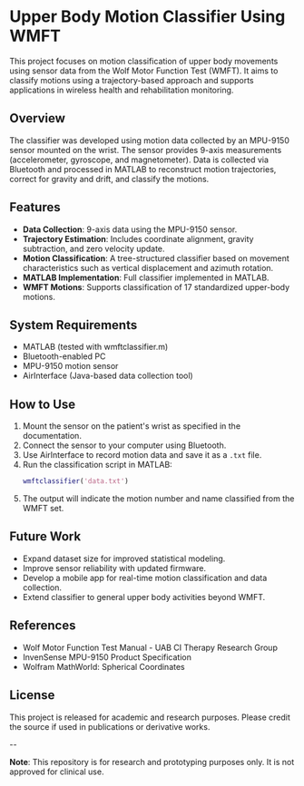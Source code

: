 # Upper Body Motion Classifier Using WMFT

This project focuses on motion classification of upper body movements using sensor data from the Wolf Motor Function Test (WMFT). It aims to classify motions using a trajectory-based approach and supports applications in wireless health and rehabilitation monitoring.

## Overview

The classifier was developed using motion data collected by an MPU-9150 sensor mounted on the wrist. The sensor provides 9-axis measurements (accelerometer, gyroscope, and magnetometer). Data is collected via Bluetooth and processed in MATLAB to reconstruct motion trajectories, correct for gravity and drift, and classify the motions.

## Features

- **Data Collection**: 9-axis data using the MPU-9150 sensor.
- **Trajectory Estimation**: Includes coordinate alignment, gravity subtraction, and zero velocity update.
- **Motion Classification**: A tree-structured classifier based on movement characteristics such as vertical displacement and azimuth rotation.
- **MATLAB Implementation**: Full classifier implemented in MATLAB.
- **WMFT Motions**: Supports classification of 17 standardized upper-body motions.

## System Requirements

- MATLAB (tested with wmftclassifier.m)
- Bluetooth-enabled PC
- MPU-9150 motion sensor
- AirInterface (Java-based data collection tool)

## How to Use

1. Mount the sensor on the patient's wrist as specified in the documentation.
2. Connect the sensor to your computer using Bluetooth.
3. Use AirInterface to record motion data and save it as a `.txt` file.
4. Run the classification script in MATLAB:
    ```matlab
    wmftclassifier('data.txt')
    ```
5. The output will indicate the motion number and name classified from the WMFT set.

## Future Work

- Expand dataset size for improved statistical modeling.
- Improve sensor reliability with updated firmware.
- Develop a mobile app for real-time motion classification and data collection.
- Extend classifier to general upper body activities beyond WMFT.

## References

- Wolf Motor Function Test Manual - UAB CI Therapy Research Group
- InvenSense MPU-9150 Product Specification
- Wolfram MathWorld: Spherical Coordinates

## License

This project is released for academic and research purposes. Please credit the source if used in publications or derivative works.

--

**Note**: This repository is for research and prototyping purposes only. It is not approved for clinical use.
